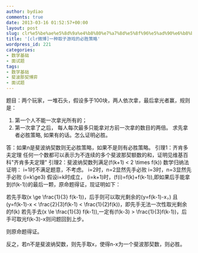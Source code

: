 ```yaml
---
author: bydiao
comments: true
date: 2013-03-16 01:52:57+00:00
layout: post
slug: clr%e5%be%ae%e5%8d%9a%e4%b8%80%e7%a7%8d%e5%8f%96%e5%ad%90%e6%b8%b8%e6%88%8f%e7%9a%84%e5%bf%85%e8%83%9c%e7%ad%96%e7%95%a5
title: '[clr微博]一种取子游戏的必胜策略'
wordpress_id: 221
categories:
- 数学基础
- 面试题
tags:
- 数学基础
- 斐波那契博弈
- 面试题
---
```


题目：两个玩家，一堆石头，假设多于100块，两人依次拿，最后拿光者赢，规则是：
1. 第一个人不能一次拿光所有的；
2. 第一次拿了之后， 每人每次最多只能拿对方前一次拿的数目的两倍。
求先拿者必胜策略, 如果有的话。怎么证明必胜。

答：如果n是斐波纳契数则无必胜策略，如果不是则有必胜策略。
引理1：齐肯多夫定理 任何一个数都可以表示为不连续的多个斐波那契额数的和，证明见维基百科"齐肯多夫定理"
引理2：斐波纳契数列满足\(f(k+1) < 2 \times f(k)\)
数学归纳法证明：
i=1时不满足题意，不考虑。
i=2时，n=2显然先手必败
i=3时，n=3显然先手必败
\(i=k\ge3\)
假设i=k时成立，
\(i=k+1\)时，\(f(i)=f(k)+f(k-1)\),即如果后手能拿到\(f(k-1)\)的最后一颗，原命题得证，现证明如下：

若先手取\(x \ge \frac{1}{3} f(k-1)\)，后手则可以取光剩余的\(y=f(k-1)-x，\)
且\(y=f(k-1)-x < \frac{2}{3}f(k-1) < \frac{1}{2}f(k)\)，即先手无法一次性取光剩余的f(k)
若先手去\(x \le \frac{1}{3} f(k-1)\),一定有\(f(k-3) > \frac{1}{3}f(k-1)\)，后手可取光f(k-3)-x则问题回到上步。

则原命题得证。

反之，若n不是斐波纳契数，则先手取x，使得n-x为一个斐波那契数，则必胜。
